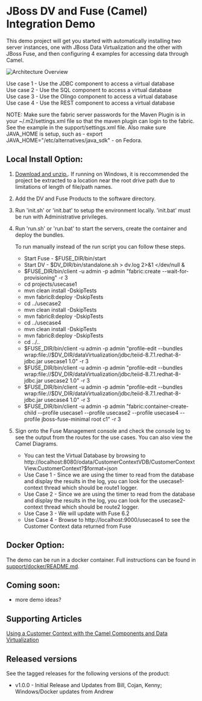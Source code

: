 JBoss DV and Fuse (Camel) Integration Demo
======================================
This demo project will get you started with automatically installing two server instances, one with JBoss Data Virtualization and the other with JBoss Fuse, and then configuring 4 examples for accessing data through Camel.
  
  ![Architecture Overview](https://github.com/jbossdemocentral/dv-fuse-integration-demo/blob/master/docs/demo-images/demoarchitectureoverview.png)
  
  Use case 1 - Use the JDBC component to access a virtual database  
  Use case 2 - Use the SQL component to access a virtual database  
  Use case 3 - Use the Olingo component to access a virtual database  
  Use case 4 - Use the REST component to access a virtual database  
  
  NOTE:  Make sure the fabric server passwords for the Maven Plugin is in your ~/.m2/settings.xml file so that the maven plugin can login to the fabric.  See the example in the support/settings.xml file.  Also make sure JAVA_HOME is setup, such as - export JAVA_HOME="/etc/alternatives/java_sdk" - on Fedora.  
  
Local Install Option:  
---------------------    

1. [Download and unzip.](https://github.com/DataVirtualizationByExample/dv-fuse-integration-demo/archive/master.zip).  If running on Windows, it is reccommended the project be extracted to a location near the root drive path due to limitations of length of file/path names.  
  
2. Add the DV and Fuse Products to the software directory.  
  
3. Run 'init.sh' or 'init.bat' to setup the environment locally. 'init.bat' must be run with Administrative privileges.  
  
4. Run 'run.sh' or 'run.bat' to start the servers, create the container and deploy the bundles.  
  
    To run manually instead of the run script you can follow these steps.  
    * Start Fuse - $FUSE_DIR/bin/start  
    * Start DV - $DV_DIR/bin/standalone.sh > dv.log 2>&1 </dev/null &   
    * $FUSE_DIR/bin/client -u admin -p admin "fabric:create --wait-for-provisioning" -r 3  
    * cd projects/usecase1  
    * mvn clean install -DskipTests   
    * mvn fabric8:deploy -DskipTests   
    * cd ../usecase2  
    * mvn clean install -DskipTests  
    * mvn fabric8:deploy -DskipTests   
    * cd ../usecase4  
    * mvn clean install -DskipTests   
    * mvn fabric8:deploy -DskipTests   
    * cd ../..  
    * $FUSE_DIR/bin/client -u admin -p admin "profile-edit --bundles wrap:file://$DV_DIR/dataVirtualization/jdbc/teiid-8.7.1.redhat-8-jdbc.jar usecase1 1.0" -r 3   
    * $FUSE_DIR/bin/client -u admin -p admin "profile-edit --bundles wrap:file://$DV_DIR/dataVirtualization/jdbc/teiid-8.7.1.redhat-8-jdbc.jar usecase2 1.0" -r 3   
    * $FUSE_DIR/bin/client -u admin -p admin "profile-edit --bundles wrap:file://$DV_DIR/dataVirtualization/jdbc/teiid-8.7.1.redhat-8-jdbc.jar usecase4 1.0" -r 3  
    * $FUSE_DIR/bin/client -u admin -p admin "fabric:container-create-child --profile usecase1 --profile usecase2 --profile usecase4 --profile jboss-fuse-minimal root c1" -r 3   
  
5. Sign onto the Fuse Management console and check the console log to see the output from the routes for the use cases.  You can also view the Camel Diagrams.  
  
    * You can test the Virtual Database by browsing to http://localhost:8080/odata/CustomerContextVDB/CustomerContextView.CustomerContext?$format=json  
    * Use Case 1 - Since we are using the timer to read from the database and display the results in the log, you can look for the usecase1-context thread which should be route1 logger.  
    * Use Case 2 - Since we are using the timer to read from the database and display the results in the log, you can look for the usecase2-context thread which should be route2 logger.  
    * Use Case 3 - We will update with Fuse 6.2  
    * Use Case 4 - Browse to http://localhost:9000/usecase4 to see the Customer Context data returned from Fuse  
  

Docker Option:  
------------  
  
The demo can be run in a docker container. Full instructions can be found in [support/docker/README.md](support/docker/README.md).  
  
Coming soon:  
------------  
   
   * more demo ideas?  


Supporting Articles  
-------------------  

  [Using a Customer Context with the Camel Components and Data Virtualization](http://www.ossmentor.com/2015/03/using-customer-context-with-fuse.html)

Released versions
-----------------

See the tagged releases for the following versions of the product:

- v1.0.0 - Initial Release and Updates from Bill, Cojan, Kenny; Windows/Docker updates from Andrew
